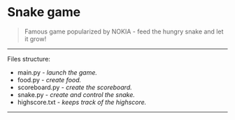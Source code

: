 # Snake game

> Famous game popularized by NOKIA - feed the hungry snake and let it grow!
---
Files structure:
* main.py - _launch the game._  
* food.py - _create food._  
* scoreboard.py - _create the scoreboard._  
* snake.py - _create and control the snake._
* highscore.txt - _keeps track of the highscore._
---
